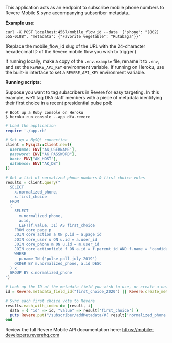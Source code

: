 This application acts as an endpoint to subscribe mobile phone numbers to Revere Mobile & sync accompanying subscriber metadata.

**Example use:**

```
curl -X POST localhost:4567/mobile_flow_id --data '{"phone": "(802) 555-0188", "metadata": {"Favorite vegetable": "Rutabaga"}}'
```

(Replace the mobile_flow_id slug of the URL with the 24-character hexadecimal ID of the Revere mobile flow you wish to trigger.)

If running locally, make a copy of the `.env.example` file, rename it to `.env`, and set the `REVERE_API_KEY` environment variable. If running on Heroku, use the built-in interface to set a `REVERE_API_KEY` environment variable.

**Running scripts:**

Suppose you want to tag subscribers in Revere for easy targeting. In this example, we'll tag DFA staff members with a piece of metadata identifying their first choice in a recent presidential pulse poll:

```
# Boot up a Ruby console on Heroku
$ heroku run console --app dfa-revere
```

```ruby
# Load the application
require './app.rb'

# Set up a MySQL connection
client = Mysql2::Client.new({
  username: ENV['AK_USERNAME'],
  password: ENV["AK_PASSWORD"],
  host: ENV["AK_HOST"],
  database: ENV["AK_DB"]
})

# Get a list of normalized phone numbers & first choice votes
results = client.query("
  SELECT
    x.normalized_phone,
    x.first_choice
  FROM
  (
    SELECT
      m.normalized_phone,
      a.id,
      LEFT(f.value, 31) AS first_choice
    FROM core_page p
    JOIN core_action a ON p.id = a.page_id
    JOIN core_user u ON u.id = a.user_id
    JOIN core_phone m ON u.id = m.user_id
    JOIN core_actionfield f ON a.id = f.parent_id AND f.name = 'candidates_frst_choice'
    WHERE
      p.name IN ('pulse-poll-july-2019')
    ORDER BY m.normalized_phone, a.id DESC
  ) x
  GROUP BY x.normalized_phone
")

# Look up the ID of the metadata field you wish to use, or create a new field if not present:
id = Revere.metadata_field_id("first_choice_2020") || Revere.create_metadata_field("first_choice_2020")

# Sync each first choice vote to Revere
results.each_with_index do |result, i|
  data = { "id" => id, "value" => result['first_choice'] }
  puts Revere.put("/subscriber/addMetadata/#{ result['normalized_phone'] }", body: data.to_json)
end
```

Review the full Revere Mobile API documentation here: https://mobile-developers.reverehq.com
